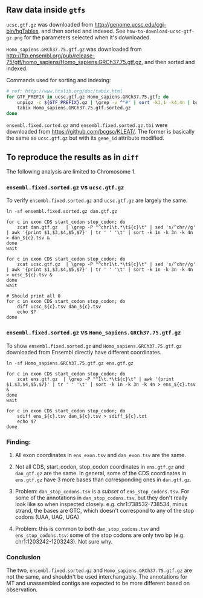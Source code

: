 ## Raw data inside `gtfs`

`ucsc.gtf.gz` was downloaded from http://genome.ucsc.edu/cgi-bin/hgTables, and
then sorted and indexed. See `how-to-download-ucsc-gtf-gz.png` for the
parameters selected when it's downloaded.

`Homo_sapiens.GRCh37.75.gtf.gz` was downloaded from
http://ftp.ensembl.org/pub/release-75/gtf/homo_sapiens/Homo_sapiens.GRCh37.75.gtf.gz,
and then sorted and indexed.

Commands used for sorting and indexing:
```bash
# ref: http://www.htslib.org/doc/tabix.html
for GTF_PREFIX in ucsc.gtf.gz Homo_sapiens.GRCh37.75.gtf; do 
    unpigz -c ${GTF_PREFIX}.gz | \grep -v ^"#" | sort -k1,1 -k4,4n | bgzip > ${GTF_PREFIX}.sorted.gz
    tabix Homo_sapiens.GRCh37.75.gtf.sorted.gz
done
```

`ensembl.fixed.sorted.gz` and `ensembl.fixed.sorted.gz.tbi` were downloaded from
https://github.com/bcgsc/KLEAT/. The former is basically the same as
`ucsc.gtf.gz` but with its `gene_id` attribute modified.


## To reproduce the results as in `diff`

The following analysis are limited to Chromosome 1.

### `ensembl.fixed.sorted.gz` vs `ucsc.gtf.gz`

To verify `ensembl.fixed.sorted.gz` and `ucsc.gtf.gz` are largely the same.

```
ln -sf ensembl.fixed.sorted.gz dan.gtf.gz

for c in exon CDS start_codon stop_codon; do
    zcat dan.gtf.gz   | \grep -P "^chr1\t.*\t${c}\t" | sed 's/^chr//g' | awk '{print $1,$3,$4,$5,$7}' | tr ' ' '\t' | sort -k 1n -k 3n -k 4n  > dan_${c}.tsv &
done
wait

for c in exon CDS start_codon stop_codon; do
    zcat ucsc.gtf.gz  | \grep -P "^chr1\t.*\t${c}\t" | sed 's/^chr//g' | awk '{print $1,$3,$4,$5,$7}' | tr ' ' '\t' | sort -k 1n -k 3n -k 4n  > ucsc_${c}.tsv &
done
wait

# Should print all 0
for c in exon CDS start_codon stop_codon; do
    diff ucsc_${c}.tsv dan_${c}.tsv
    echo $?
done
```

### `ensembl.fixed.sorted.gz` vs `Homo_sapiens.GRCh37.75.gtf.gz`

To show `ensembl.fixed.sorted.gz` and `Homo_sapiens.GRCh37.75.gtf.gz` downloaded
from Ensembl directly have different coordinates.

```
ln -sf Homo_sapiens.GRCh37.75.gtf.gz ens.gtf.gz

for c in exon CDS start_codon stop_codon; do
    zcat ens.gtf.gz  | \grep -P "^1\t.*\t${c}\t" | awk '{print $1,$3,$4,$5,$7}' | tr ' ' '\t' | sort -k 1n -k 3n -k 4n > ens_${c}.tsv &
done
wait

for c in exon CDS start_codon stop_codon; do
    sdiff ens_${c}.tsv dan_${c}.tsv > sdiff_${c}.txt
    echo $?
done
```

### Finding:

1. All exon coordinates in `ens_exon.tsv` and `dan_exon.tsv` are the same.

2. Not all CDS, start\_codon, stop\_codon coordinates in `ens.gtf.gz` and `dan_gtf.gz` are the same. In
general, some of the CDS coordinates in `ens.gtf.gz` have 3 more bases than
corresponding ones in `dan.gtf.gz`. 

3. Problem: `dan_stop_codons.tsv` is a *subset* of `ens_stop_codons.tsv`. For
some of the annotations in `dan_stop_codons.tsv`, but they don't really look
like so when inspected closely. e.g. chr1:738532-738534, minus strand, the bases
are GTC, which doesn't correspond to any of the stop codons (UAA, UAG, UGA)

4. Problem: this is common to both `dan_stop_codons.tsv` and
`ens_stop_codons.tsv`: some of the stop codons are only two bp (e.g.
chr1:1203242-1203243). Not sure why.


### Conclusion

The two, `ensembl.fixed.sorted.gz` and `Homo_sapiens.GRCh37.75.gtf.gz` are not
the same, and shouldn't be used interchangably. The annotations for MT and
unassembled contigs are expected to be more different based on observation.
